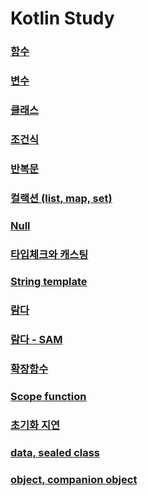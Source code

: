 # Kotlin Study

### [함수](./app/src/main/java/fastcampus/part0/kotlin/Example2.kt)

### [변수](./app/src/main/java/fastcampus/part0/kotlin/Example3.kt)

### [클래스](./app/src/main/java/fastcampus/part0/kotlin/Example4.kt)

### [조건식](./app/src/main/java/fastcampus/part0/kotlin/Example5.kt)

### [반복문](./app/src/main/java/fastcampus/part0/kotlin/Example6.kt)

### [컬랙션 (list, map, set)](./app/src/main/java/fastcampus/part0/kotlin/Example7.kt)

### [Null](./app/src/main/java/fastcampus/part0/kotlin/Example8.kt)

### [타입체크와 캐스팅](./app/src/main/java/fastcampus/part0/kotlin/Example9.kt)

### [String template](./app/src/main/java/fastcampus/part0/kotlin/Example10.kt)

### [람다](./app/src/main/java/fastcampus/part0/kotlin/Example11.kt)

### [람다 - SAM](./app/src/main/java/fastcampus/part0/kotlin/MainActivity.kt)

### [확장함수](./app/src/main/java/fastcampus/part0/kotlin/Example12.kt)

### [Scope function](./app/src/main/java/fastcampus/part0/kotlin/Example13.kt)

### [초기화 지연](./app/src/main/java/fastcampus/part0/kotlin/)

### [data, sealed class](./app/src/main/java/fastcampus/part0/kotlin/)

### [object, companion object](./app/src/main/java/fastcampus/part0/kotlin/)

### [](./app/src/main/java/fastcampus/part0/kotlin/)

